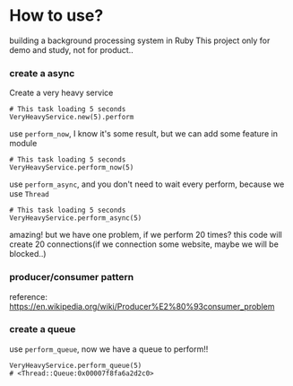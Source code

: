 # How to use?

building a background processing system in Ruby
This project only for demo and study, not for product..

### create a async

Create a very heavy service

```
# This task loading 5 seconds
VeryHeavyService.new(5).perform
```

use `perform_now`, I know it's some result, but we can add some feature in module

```
# This task loading 5 seconds
VeryHeavyService.perform_now(5)
```

use `perform_async`, and you don't need to wait every perform, because we use `Thread`

```
# This task loading 5 seconds
VeryHeavyService.perform_async(5)
```

amazing! but we have one problem, if we perform 20 times? this code will create 20 connections(if we connection some website, maybe we will be blocked..)

### producer/consumer pattern

reference: https://en.wikipedia.org/wiki/Producer%E2%80%93consumer_problem

### create a queue

use `perform_queue`, now we have a queue to perform!!

```
VeryHeavyService.perform_queue(5)
# <Thread::Queue:0x00007f8fa6a2d2c0>
```


